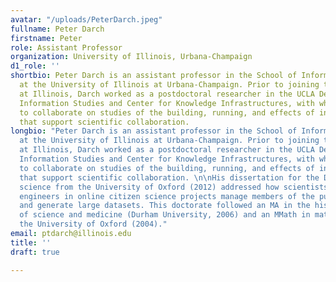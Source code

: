 ```yaml
---
avatar: "/uploads/PeterDarch.jpeg"
fullname: Peter Darch
firstname: Peter
role: Assistant Professor
organization: University of Illinois, Urbana-Champaign
d1_role: ''
shortbio: Peter Darch is an assistant professor in the School of Information Sciences
  at the University of Illinois at Urbana-Champaign. Prior to joining the iSchool
  at Illinois, Darch worked as a postdoctoral researcher in the UCLA Department of
  Information Studies and Center for Knowledge Infrastructures, with which he continues
  to collaborate on studies of the building, running, and effects of information infrastructures
  that support scientific collaboration.
longbio: "Peter Darch is an assistant professor in the School of Information Sciences
  at the University of Illinois at Urbana-Champaign. Prior to joining the iSchool
  at Illinois, Darch worked as a postdoctoral researcher in the UCLA Department of
  Information Studies and Center for Knowledge Infrastructures, with which he continues
  to collaborate on studies of the building, running, and effects of information infrastructures
  that support scientific collaboration. \n\nHis dissertation for the DPhil in computer
  science from the University of Oxford (2012) addressed how scientists and software
  engineers in online citizen science projects manage members of the public to process
  and generate large datasets. This doctorate followed an MA in the history and philosophy
  of science and medicine (Durham University, 2006) and an MMath in mathematics from
  the University of Oxford (2004)."
email: ptdarch@illinois.edu
title: ''
draft: true

---
```


